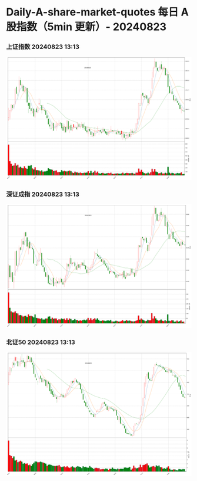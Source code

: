 
# Daily-A-share-market-quotes 每日 A 股指数（5min 更新）- 20240823

### 上证指数 20240823 13:13
![](./fig/2024/8/20240823-sh000001.png)

### 深证成指 20240823 13:13
![](./fig/2024/8/20240823-sz399001.png)

### 北证50 20240823 13:13
![](./fig/2024/8/20240823-bj899050.png)
